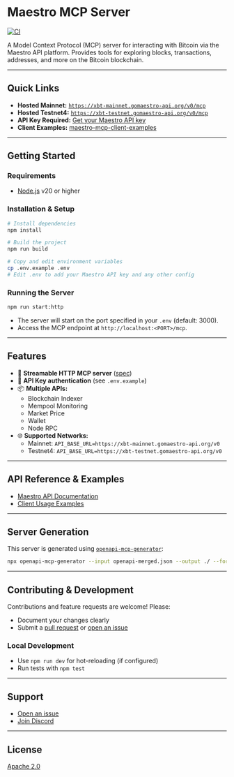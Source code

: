 # Maestro MCP Server

[![CI](https://github.com/maestro-org/maestro-mcp-server/actions/workflows/ci.yml/badge.svg)](https://github.com/maestro-org/maestro-mcp-server/actions/workflows/ci.yml)

A Model Context Protocol (MCP) server for interacting with Bitcoin via the Maestro API platform. Provides tools for exploring blocks, transactions, addresses, and more on the Bitcoin blockchain.

---

## Quick Links

- **Hosted Mainnet:** [`https://xbt-mainnet.gomaestro-api.org/v0/mcp`](https://xbt-mainnet.gomaestro-api.org/v0/mcp)
- **Hosted Testnet4:** [`https://xbt-testnet.gomaestro-api.org/v0/mcp`](https://xbt-testnet.gomaestro-api.org/v0/mcp)
- **API Key Required:** [Get your Maestro API key](https://docs.gomaestro.org/getting-started)
- **Client Examples:** [maestro-mcp-client-examples](https://github.com/maestro-org/maestro-mcp-client-examples)

---

## Getting Started

### Requirements

- [Node.js](https://nodejs.org/en) v20 or higher

### Installation & Setup

```bash
# Install dependencies
npm install

# Build the project
npm run build

# Copy and edit environment variables
cp .env.example .env
# Edit .env to add your Maestro API key and any other config
```

### Running the Server

```bash
npm run start:http
```

- The server will start on the port specified in your `.env` (default: 3000).
- Access the MCP endpoint at `http://localhost:<PORT>/mcp`.

---

## Features

- 🚀 **Streamable HTTP MCP server** ([spec](https://modelcontextprotocol.io/specification/2025-03-26/basic/transports#streamable-http))
- 🔑 **API Key authentication** (see `.env.example`)
- 📦 **Multiple APIs:**
  - Blockchain Indexer
  - Mempool Monitoring
  - Market Price
  - Wallet
  - Node RPC
- 🌐 **Supported Networks:**
  - Mainnet: `API_BASE_URL=https://xbt-mainnet.gomaestro-api.org/v0`
  - Testnet4: `API_BASE_URL=https://xbt-testnet.gomaestro-api.org/v0`

---

## API Reference & Examples

- [Maestro API Documentation](https://docs.gomaestro.org)
- [Client Usage Examples](https://github.com/maestro-org/maestro-mcp-client-examples)

---

## Server Generation

This server is generated using [`openapi-mcp-generator`](https://github.com/harsha-iiiv/openapi-mcp-generator):

```bash
npx openapi-mcp-generator --input openapi-merged.json --output ./ --force --transport streamable-http --port 3000
```

---

## Contributing & Development

Contributions and feature requests are welcome! Please:

- Document your changes clearly
- Submit a [pull request](https://github.com/maestro-org/maestro-mcp/compare) or [open an issue](https://github.com/maestro-org/maestro-mcp/issues/new)

### Local Development

- Use `npm run dev` for hot-reloading (if configured)
- Run tests with `npm test`

---

## Support

- [Open an issue](https://github.com/maestro-org/maestro-mcp/issues/new)
- [Join Discord](https://discord.gg/ES2rDhBJt3)

---

## License

[Apache 2.0](LICENSE)

